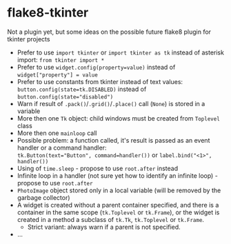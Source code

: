 # flake8-tkinter
Not a plugin yet, but some ideas on the possible future flake8 plugin for tkinter projects

- Prefer to use `import tkinter` or `import tkinter as tk` instead of asterisk import: `from tkinter import *`
- Prefer to use `widget.config(property=value)` instead of `widget["property"] = value`
- Prefer to use constants from tkinter instead of text values: `button.config(state=tk.DISABLED)` instead of `button.config(state="disabled")`
- Warn if result of `.pack()`/`.grid()`/`.place()` call (`None`) is stored in a variable
- More then one `Tk` object: child windows must be created from `Toplevel` class
- More then one `mainloop` call
- Possible problem: a function called, it's result is passed as an event handler or a command handler:  
  `tk.Button(text="Button", command=handler())` or `label.bind("<1>", handler())`
- Using of `time.sleep` - propose to use `root.after` instead
- Infinite loop in a handler (not sure yet how to identify an infinite loop) - propose to use `root.after`
- `PhotoImage` object stored only in a local variable (will be removed by the garbage collector)
- A widget is created without a parent container specified, and there is a container in the same scope (`tk.Toplevel` or `tk.Frame`), or the widget is created in a method a subclass of `tk.Tk`, `tk.Toplevel` or `tk.Frame`.
  - Strict variant: always warn if a parent is not specified.
- ...
